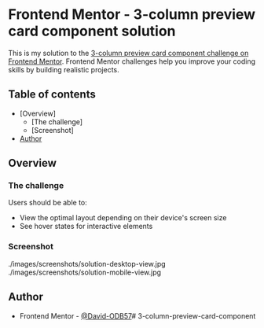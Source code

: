 # Frontend Mentor - 3-column preview card component solution

This is my solution to the [3-column preview card component challenge on Frontend Mentor](https://www.frontendmentor.io/challenges/3column-preview-card-component-pH92eAR2-). Frontend Mentor challenges help you improve your coding skills by building realistic projects. 

## Table of contents

- [Overview]
  - [The challenge]
  - [Screenshot]
- [Author](#author)


## Overview

### The challenge

Users should be able to:

- View the optimal layout depending on their device's screen size
- See hover states for interactive elements

### Screenshot

./images/screenshots/solution-desktop-view.jpg
./images/screenshots/solution-mobile-view.jpg


## Author

- Frontend Mentor - [@David-ODB57](https://www.frontendmentor.io/profile/David-ODB57)# 3-column-preview-card-component
